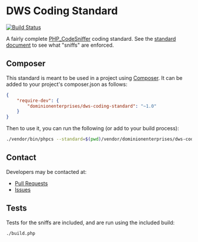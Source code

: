 # DWS Coding Standard
[![Build Status](https://travis-ci.org/dominionenterprises/dws-coding-standard.png)](https://travis-ci.org/dominionenterprises/dws-coding-standard)

A fairly complete [PHP_CodeSniffer](http://www.squizlabs.com/php-codesniffer) coding standard.  See the [standard document](src/standard.md) to
see what "sniffs" are enforced.

## Composer

This standard is meant to be used in a project using [Composer](http://getcomposer.org).  It can be added to your project's composer.json as follows:

```json
{
    "require-dev": {
        "dominionenterprises/dws-coding-standard": "~1.0"
    }
}
```

Then to use it, you can run the following (or add to your build process):

```bash
./vendor/bin/phpcs --standard=$(pwd)/vendor/dominionenterprises/dws-coding-standard/DWS YOUR_FILES_AND_DIRECTORIES
```

## Contact

Developers may be contacted at:

 * [Pull Requests](https://github.com/dominionenterprises/dws-coding-standard/pulls)
 * [Issues](https://github.com/dominionenterprises/dws-coding-standard/issues)

## Tests

Tests for the sniffs are included, and are run using the included build:

```bash
./build.php
```
